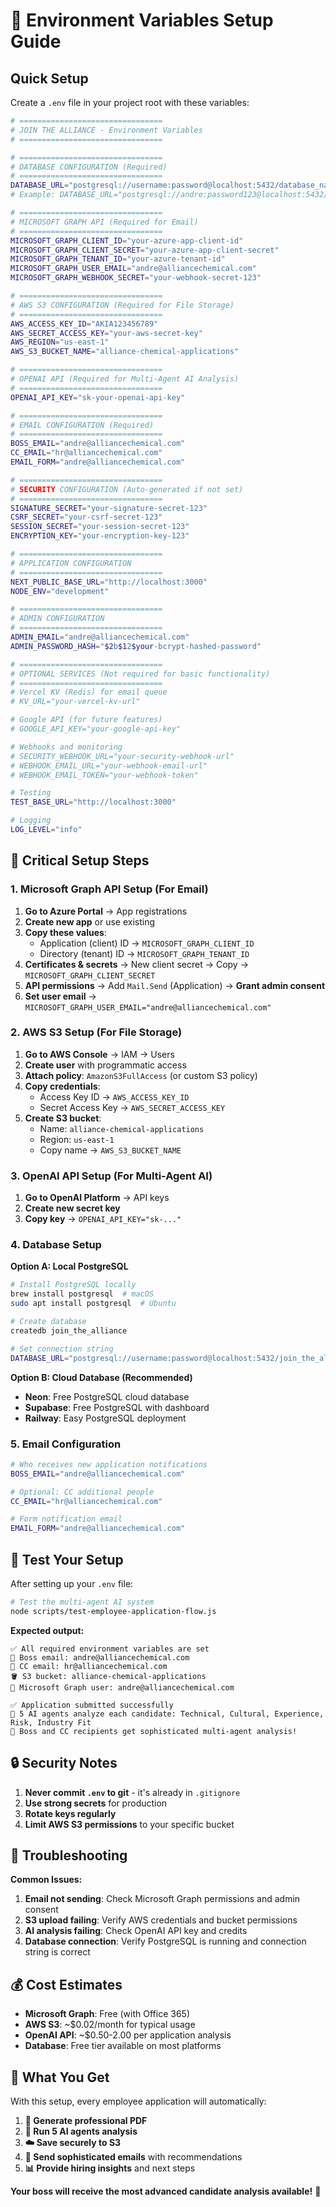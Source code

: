 # 🔧 Environment Variables Setup Guide

## Quick Setup

Create a `.env` file in your project root with these variables:

```bash
# ================================
# JOIN THE ALLIANCE - Environment Variables
# ================================

# ================================
# DATABASE CONFIGURATION (Required)
# ================================
DATABASE_URL="postgresql://username:password@localhost:5432/database_name"
# Example: DATABASE_URL="postgresql://andre:password123@localhost:5432/join_the_alliance"

# ================================
# MICROSOFT GRAPH API (Required for Email)
# ================================
MICROSOFT_GRAPH_CLIENT_ID="your-azure-app-client-id"
MICROSOFT_GRAPH_CLIENT_SECRET="your-azure-app-client-secret"
MICROSOFT_GRAPH_TENANT_ID="your-azure-tenant-id"
MICROSOFT_GRAPH_USER_EMAIL="andre@alliancechemical.com"
MICROSOFT_GRAPH_WEBHOOK_SECRET="your-webhook-secret-123"

# ================================
# AWS S3 CONFIGURATION (Required for File Storage)
# ================================
AWS_ACCESS_KEY_ID="AKIA123456789"
AWS_SECRET_ACCESS_KEY="your-aws-secret-key"
AWS_REGION="us-east-1"
AWS_S3_BUCKET_NAME="alliance-chemical-applications"

# ================================
# OPENAI API (Required for Multi-Agent AI Analysis)
# ================================
OPENAI_API_KEY="sk-your-openai-api-key"

# ================================
# EMAIL CONFIGURATION (Required)
# ================================
BOSS_EMAIL="andre@alliancechemical.com"
CC_EMAIL="hr@alliancechemical.com"
EMAIL_FORM="andre@alliancechemical.com"

# ================================
# SECURITY CONFIGURATION (Auto-generated if not set)
# ================================
SIGNATURE_SECRET="your-signature-secret-123"
CSRF_SECRET="your-csrf-secret-123"
SESSION_SECRET="your-session-secret-123"
ENCRYPTION_KEY="your-encryption-key-123"

# ================================
# APPLICATION CONFIGURATION
# ================================
NEXT_PUBLIC_BASE_URL="http://localhost:3000"
NODE_ENV="development"

# ================================
# ADMIN CONFIGURATION
# ================================
ADMIN_EMAIL="andre@alliancechemical.com"
ADMIN_PASSWORD_HASH="$2b$12$your-bcrypt-hashed-password"

# ================================
# OPTIONAL SERVICES (Not required for basic functionality)
# ================================
# Vercel KV (Redis) for email queue
# KV_URL="your-vercel-kv-url"

# Google API (for future features)
# GOOGLE_API_KEY="your-google-api-key"

# Webhooks and monitoring
# SECURITY_WEBHOOK_URL="your-security-webhook-url"
# WEBHOOK_EMAIL_URL="your-webhook-email-url"
# WEBHOOK_EMAIL_TOKEN="your-webhook-token"

# Testing
TEST_BASE_URL="http://localhost:3000"

# Logging
LOG_LEVEL="info"
```

## 🚀 Critical Setup Steps

### 1. Microsoft Graph API Setup (For Email)

1. **Go to Azure Portal** → App registrations
2. **Create new app** or use existing
3. **Copy these values**:
   - Application (client) ID → `MICROSOFT_GRAPH_CLIENT_ID`
   - Directory (tenant) ID → `MICROSOFT_GRAPH_TENANT_ID`
4. **Certificates & secrets** → New client secret → Copy → `MICROSOFT_GRAPH_CLIENT_SECRET`
5. **API permissions** → Add `Mail.Send` (Application) → **Grant admin consent**
6. **Set user email** → `MICROSOFT_GRAPH_USER_EMAIL="andre@alliancechemical.com"`

### 2. AWS S3 Setup (For File Storage)

1. **Go to AWS Console** → IAM → Users
2. **Create user** with programmatic access
3. **Attach policy**: `AmazonS3FullAccess` (or custom S3 policy)
4. **Copy credentials**:
   - Access Key ID → `AWS_ACCESS_KEY_ID`
   - Secret Access Key → `AWS_SECRET_ACCESS_KEY`
5. **Create S3 bucket**:
   - Name: `alliance-chemical-applications`
   - Region: `us-east-1`
   - Copy name → `AWS_S3_BUCKET_NAME`

### 3. OpenAI API Setup (For Multi-Agent AI)

1. **Go to OpenAI Platform** → API keys
2. **Create new secret key**
3. **Copy key** → `OPENAI_API_KEY="sk-..."`

### 4. Database Setup

**Option A: Local PostgreSQL**
```bash
# Install PostgreSQL locally
brew install postgresql  # macOS
sudo apt install postgresql  # Ubuntu

# Create database
createdb join_the_alliance

# Set connection string
DATABASE_URL="postgresql://username:password@localhost:5432/join_the_alliance"
```

**Option B: Cloud Database (Recommended)**
- **Neon**: Free PostgreSQL cloud database
- **Supabase**: Free PostgreSQL with dashboard
- **Railway**: Easy PostgreSQL deployment

### 5. Email Configuration

```bash
# Who receives new application notifications
BOSS_EMAIL="andre@alliancechemical.com"

# Optional: CC additional people
CC_EMAIL="hr@alliancechemical.com"

# Form notification email
EMAIL_FORM="andre@alliancechemical.com"
```

## 🧪 Test Your Setup

After setting up your `.env` file:

```bash
# Test the multi-agent AI system
node scripts/test-employee-application-flow.js
```

**Expected output:**
```
✅ All required environment variables are set
📧 Boss email: andre@alliancechemical.com
📧 CC email: hr@alliancechemical.com
🪣 S3 bucket: alliance-chemical-applications
🔗 Microsoft Graph user: andre@alliancechemical.com

✅ Application submitted successfully
🤖 5 AI agents analyze each candidate: Technical, Cultural, Experience, Risk, Industry Fit
📧 Boss and CC recipients get sophisticated multi-agent analysis!
```

## 🔒 Security Notes

1. **Never commit `.env` to git** - it's already in `.gitignore`
2. **Use strong secrets** for production
3. **Rotate keys regularly**
4. **Limit AWS S3 permissions** to your specific bucket

## 🚨 Troubleshooting

**Common Issues:**

1. **Email not sending**: Check Microsoft Graph permissions and admin consent
2. **S3 upload failing**: Verify AWS credentials and bucket permissions
3. **AI analysis failing**: Check OpenAI API key and credits
4. **Database connection**: Verify PostgreSQL is running and connection string is correct

## 💰 Cost Estimates

- **Microsoft Graph**: Free (with Office 365)
- **AWS S3**: ~$0.02/month for typical usage
- **OpenAI API**: ~$0.50-2.00 per application analysis
- **Database**: Free tier available on most platforms

## 🎯 What You Get

With this setup, every employee application will automatically:

1. **📄 Generate professional PDF**
2. **🤖 Run 5 AI agents analysis**
3. **☁️ Save securely to S3**
4. **📧 Send sophisticated emails** with recommendations
5. **📊 Provide hiring insights** and next steps

**Your boss will receive the most advanced candidate analysis available!** 🚀 